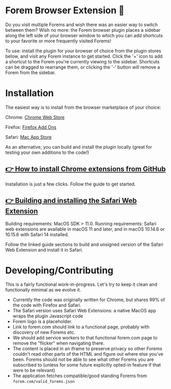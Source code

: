 # Forem Browser Extension 🌱

Do you visit multiple Forems and wish there was an easier way to switch between them? Wish no more: the Forem browser plugin places a sidebar along the left side of your browser window to which you can add shortcuts to your favorite or more frequently visited Forems!

To use: install the plugin for your browser of choice from the plugin stores below, and visit any Forem instance to get started. Click the '+' icon to add a shortcut to the Forem you're currently viewing to the sidebar. Shortcuts can be dragged to rearrange them, or clicking the '-' button will remove a Forem from the sidebar.

# Installation

The easiest way is to install from the browser marketplace of your choice:

Chrome: [Chrome Web Store](https://chrome.google.com/webstore/detail/forem/dnncmjdcbcccmddpebibkolaflnakklo?hl=en-US)

Firefox: [Firefox Add Ons](https://addons.mozilla.org/en-US/firefox/addon/forem/?utm_source=addons.mozilla.org&utm_medium=referral&utm_content=search)

Safari: [Mac App Store](https://apps.apple.com/us/app/forem-for-safari/id1550146455?mt=12)

As an alternative, you can build and install the plugin locally (great for testing your own additions to the code!)
## [👉 How to install Chrome extensions from GitHub](https://dev.to/ben/how-to-install-chrome-extensions-manually-from-github-1612)

Installation is just a few clicks. Follow the guide to get started.

## [👉 Building and installing the Safari Web Extension](https://developer.apple.com/documentation/safariservices/safari_app_extensions/building_a_safari_app_extension#2957926)

Building requirements: MacOS SDK > 11.0.
Running requirements: Safari web extensions are available in macOS 11 and later, and in macOS 10.14.6 or 10.15.6 with Safari 14 installed.

Follow the linked guide sections to build and unsigned version of the Safari Web Extension and install it in Safari.

# Developing/Contributing

This is a fairly functional work-in-progress. Let's try to keep it clean and
functionally minimal as we evolve it.

- Currently the code was originally written for Chrome, but shares 99%
  of the code with Firefox and Safari.
- The Safari version uses Safari Web Extensions: a native MacOS app wraps the plugin Javascript code
- Forem logo is a placeholder.
- Link to forem.com should link to a functional page, probably with discovery of
  new Forems etc.
- We should add service workers to that functional forem.com page to remove the
  "flicker" when navigating there.
- The content is placed in an iframe to preserve privacy so other Forems
  couldn't read other parts of the HTML and figure out where else you've been. Forems should not be able to see what other Forems you
  are subscribed to (unless for some future explicitly opted-in feature if that
  were to be relevant)
- The application fetches compatible/good standing Forems from
  `forem.com/valid_forems.json`

